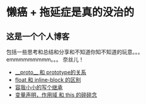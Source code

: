 # 懒癌 + 拖延症是真的没治的
## 这是一个个人博客
包括一些思考和总结和分享和不知道你知不知道的玩意。。。
emmmmmmmmm。。。 奈丝儿！

- <a href="https://github.com/YuArtian/blog/issues/1">\_\_proto\_\_ 和 prototype的关系</a>
- <a href="https://github.com/YuArtian/blog/issues/2">float 和 inline-block 的区别</a>
- <a href="https://github.com/YuArtian/blog/issues/3">容我小小的写个继承</a>
- <a href="https://github.com/YuArtian/blog/issues/4">变量声明，作用域 和 this 的碎碎念</a>
